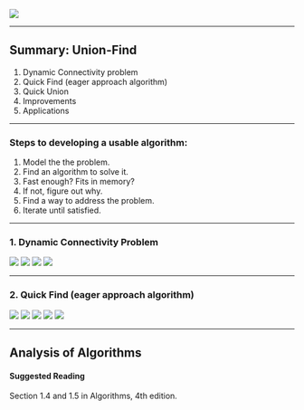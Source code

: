 ![](2018-10-02-21-40-28.png)

-----

## Summary: Union-Find
1. Dynamic Connectivity problem
1. Quick Find (eager approach algorithm)
1. Quick Union
1. Improvements
1. Applications

-----

### Steps to developing a usable algorithm:
1. Model the the problem.
1. Find an algorithm to solve it.
1. Fast enough? Fits in memory?
1. If not, figure out why.
1. Find a way to address the problem.
1. Iterate until satisfied.

-----

### 1. Dynamic Connectivity Problem
  ![](slides/2018-09-30-16-47-39.png)
  ![](slides/2018-10-02-21-17-19.png)
  ![](slides/2018-10-02-20-24-00.png)
  ![](slides/2018-10-02-20-24-39.png)

-----

### 2. Quick Find (eager approach algorithm)
  ![](slides/2018-10-02-20-29-00.png)
  ![](slides/2018-10-02-20-30-09.png)
  ![](slides/2018-10-02-20-43-16.png)
  ![](slides/2018-10-02-21-23-01.png)
  ![](slides/2018-10-02-21-35-13.png)



-----

## Analysis of Algorithms


#### Suggested Reading
Section 1.4 and 1.5 in Algorithms, 4th edition.
